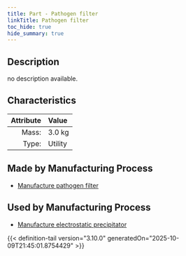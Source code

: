 ```yaml
---
title: Part - Pathogen filter
linkTitle: Pathogen filter
toc_hide: true
hide_summary: true
---
```

<!-- This is generated by the MarsSim HelpGenertor, do not edit. -->

## Description
no description available.

## Characteristics

| Attribute      | Value |
|--------:|:------|
|Mass:|3.0 kg|
|Type:|Utility|

## Made by Manufacturing Process

- [Manufacture pathogen filter](/docs/definitions/process/manufacture-pathogen-filter)

## Used by Manufacturing Process

- [Manufacture electrostatic precipitator](/docs/definitions/process/manufacture-electrostatic-precipitator)



{{< definition-tail version="3.10.0" generatedOn="2025-10-09T21:45:01.8754429" >}}



